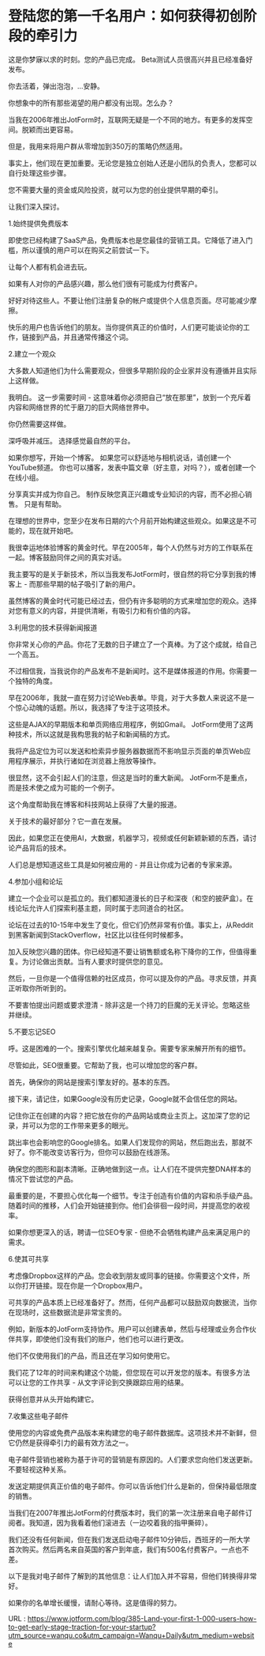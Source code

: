 # 登陆您的第一千名用户：如何获得初创阶段的牵引力

这是你梦寐以求的时刻。您的产品已完成。 Beta测试人员很高兴并且已经准备好发布。

你去活着，弹出泡泡，...安静。

你想象中的所有那些渴望的用户都没有出现。怎么办？

当我在2006年推出JotForm时，互联网无疑是一个不同的地方。有更多的发挥空间。脱颖而出更容易。

但是，我用来将用户群从零增加到350万的策略仍然适用。

事实上，他们现在更加重要。无论您是独立创始人还是小团队的负责人，您都可以自行处理这些步骤。

您不需要大量的资金或风险投资，就可以为您的创业提供早期的牵引。

让我们深入探讨。

1.始终提供免费版本

即使您已经构建了SaaS产品，免费版本也是您最佳的营销工具。它降低了进入门槛，所以谨慎的用户可以在购买之前尝试一下。

让每个人都有机会进去玩。

如果有人对你的产品感兴趣，那么他们很有可能成为付费客户。

好好对待这些人。不要让他们注册复杂的帐户或提供个人信息页面。尽可能减少摩擦。

快乐的用户也告诉他们的朋友。当你提供真正的价值时，人们更可能谈论你的工作，链接到产品，并且通常传播这个词。

2.建立一个观众

大多数人知道他们为什么需要观众，但很多早期阶段的企业家并没有遵循并且实际上这样做。

我明白。 这一步需要时间 - 这意味着你必须把自己“放在那里”，放到一个充斥着内容和网络世界的忙于磨刀的巨大网络世界中。

你仍然需要这样做。

深呼吸并减压。 选择感觉最自然的平台。

如果你想写，开始一个博客。 如果您可以舒适地与相机说话，请创建一个YouTube频道。 你也可以播客，发表中篇文章（好主意，对吗？），或者创建一个在线小组。

分享真实并成为你自己。 制作反映您真正兴趣或专业知识的内容，而不必担心销售。 只是有帮助。

在理想的世界中，您至少在发布日期的六个月前开始构建这些观众。如果这是不可能的，现在就开始吧。

我很幸运地体验博客的黄金时代。早在2005年，每个人仍然与对方的工作联系在一起。博客鼓励同伴之间的真实对话。

我主要写的是关于新技术，所以当我发布JotForm时，很自然的将它分享到我的博客上 - 而那些早期的帖子吸引了新的用户。

虽然博客的黄金时代可能已经过去，但仍有许多聪明的方式来增加您的观众。选择对您有意义的内容，并提供清晰，有吸引力和有价值的内容。

3.利用您的技术获得新闻报道

你非常关心你的产品。你花了无数的日子建立了一个真棒。为了这个成就，给自己一个高五。

不过相信我，当我说你的产品发布不是新闻时。这不是媒体报道的作用。你需要一个独特的角度。

早在2006年，我就一直在努力讨论Web表单。毕竟，对于大多数人来说这不是一个惊心动魄的话题。所以，我选择了专注于这项技术。

这些是AJAX的早期版本和单页网络应用程序，例如Gmail。 JotForm使用了这两种技术，所以这就是我构思我的帖子和新闻稿的方式。

我将产品定位为可以发送和检索异步服务器数据而不影响显示页面的单页Web应用程序展示，并执行诸如在浏览器上拖放等操作。

很显然，这不会引起人们的注意，但这是当时的重大新闻。 JotForm不是重点，而是技术使之成为可能的一个例子。

这个角度帮助我在博客和科技网站上获得了大量的报道。

关于技术的最好部分？它一直在发展。

因此，如果您正在使用AI，大数据，机器学习，视频或任何新颖新颖的东西，请讨论产品背后的技术。

人们总是想知道这些工具是如何被应用的 - 并且让你成为记者的专家来源。

4.参加小组和论坛

建立一个企业可以是孤立的。我们都知道漫长的日子和深夜（和空的披萨盒）。在线论坛允许人们探索利基主题，同时属于志同道合的社区。

论坛在过去的10-15年中发生了变化，但它们仍然非常有价值。事实上，从Reddit到黑客新闻到StackOverflow，社区比以往任何时候都多。

加入反映您兴趣的团体。你已经知道不要让销售额或名称下降你的工作，但值得重复。为讨论做出贡献。当有人要求时提供您的意见。

然后，一旦你是一个值得信赖的社区成员，你可以提及你的产品。寻求反馈，并真正听取你所听到的。

不要害怕提出问题或要求澄清 - 除非这是一个持刀的巨魔的无关评论。忽略这些并继续。

5.不要忘记SEO

呼。这是困难的一个。搜索引擎优化越来越复杂。需要专家来解开所有的细节。

尽管如此，SEO很重要。它帮助了我，也可以增加您的客户群。

首先，确保你的网站是搜索引擎友好的。基本的东西。

接下来，请记住，如果Google没有历史记录，Google就不会信任您的网站。

记住你正在创建的内容？把它放在你的产品网站或商业主页上。这加深了您的记录，并可以为您的工作带来更多的眼光。

跳出率也会影响您的Google排名。如果人们发现你的网站，然后跑出去，那就不好了。你不能改变访客行为，但你可以鼓励在线游荡。

确保您的图形和副本清晰。正确地做到这一点。让人们在不提供完整DNA样本的情况下尝试您的产品。

最重要的是，不要担心优化每一个细节。专注于创造有价值的内容和杀手级产品。随着时间的推移，人们会开始链接到你。他们会徘徊一段时间，并提高您的收视率。

如果你想更深入的话，聘请一位SEO专家 - 但绝不会牺牲构建产品来满足用户的需求。

6.使其可共享

考虑像Dropbox这样的产品。您会收到朋友或同事的链接。你需要这个文件，所以你打开链接。现在你是一个Dropbox用户。

可共享的产品本质上已经准备好了。然而，任何产品都可以鼓励双向数据流，当你在现场时，这些数据流是非常宝贵的。

例如，新版本的JotForm支持协作。用户可以创建表单，然后与经理或业务合作伙伴共享，即使他们没有我们的账户，他们也可以进行更改。

他们不仅使用我们的产品，而且还在学习如何使用它。

我们花了12年的时间来构建这个功能，但您现在可以开发您的版本。有很多方法可以让您的工作共享 - 从文字评论到交换跟踪应用的结果。

获得创意并从头开始构建它。

7.收集这些电子邮件

使用您的内容或免费产品版本来构建您的电子邮件数据库。这项技术并不新鲜，但它仍然是获得牵引力的最有效方法之一。

电子邮件营销也被称为基于许可的营销是有原因的。人们要求您向他们发送更新。不要轻视这种关系。

发送定期提供真正价值的电子邮件。你可以告诉他们什么是新的，但保持最低限度的销售。

当我们在2007年推出JotForm的付费版本时，我们的第一次注册来自电子邮件订阅者。我知道，因为我看着他们滚进去（一边咬着我的指甲撕碎）。

我们还没有任何新闻，但在我们发送启动电子邮件10分钟后，西班牙的一所大学首次购买。然后两名来自英国的客户到年底，我们有500名付费客户。一点也不差。

以下是我对电子邮件了解到的其他信息：让人们加入并不容易，但他们转换得非常好。

如果你的名单增长缓慢，请耐心等待。这是值得的努力。

URL : https://www.jotform.com/blog/385-Land-your-first-1-000-users-how-to-get-early-stage-traction-for-your-startup?utm_source=wanqu.co&utm_campaign=Wanqu+Daily&utm_medium=website